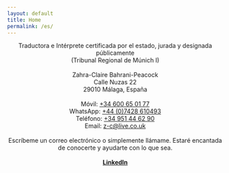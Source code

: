 ```yaml
---
layout: default
title: Home
permalink: /es/
---
```

<div align="center">Traductora e Intérprete certificada por el estado, jurada y designada públicamente<br/>
(Tribunal Regional de Múnich I)</div>
<br/>
<div align="center">Zahra-Claire Bahrani-Peacock<br/>
Calle Nuzas 22<br/>
29010 Málaga, España</div>
<br/>
<div align="center">Móvil: <a href="tel:34600650177"  target="_blank">+34 600 65 01 77</a><br/>
WhatsApp: <a href="https://api.whatsapp.com/send?phone=447428610493&text=Hi%20Zahra" target="_blank">+44 (0)7428 610493</a><br/>
Teléfono: <a href="tel:34951446290"  target="_blank">+34 951 44 62 90</a><br/>
Email: <a href="mailto:z-c@live.co.uk" target="_blank">z-c@live.co.uk</a></div>
<br/>
<div align="center">Escríbeme un correo electrónico o simplemente llámame. Estaré encantada de conocerte y ayudarte con lo que sea. </div>  
<br/>
<div align="center"><a href="https://www.linkedin.com/in/zahra-claire-bahrani-peacock/?locale=es_ES" target="_blank"><b>LinkedIn</b></a>